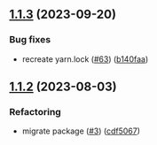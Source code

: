 ## [1.1.3](https://github.com/technology-studio/prisma-schema/compare/v1.1.2...v1.1.3) (2023-09-20)


### Bug fixes

* recreate yarn.lock ([#63](https://github.com/technology-studio/prisma-schema/issues/63)) ([b140faa](https://github.com/technology-studio/prisma-schema/commit/b140faa0a296ad19dea0bc89fe6e8bf06159d3e5))

## [1.1.2](https://github.com/technology-studio/prisma-schema/compare/v1.1.1...v1.1.2) (2023-08-03)


### Refactoring

* migrate package ([#3](https://github.com/technology-studio/prisma-schema/issues/3)) ([cdf5067](https://github.com/technology-studio/prisma-schema/commit/cdf5067e2a73c21c759dc66fe545572e04b247c7))
